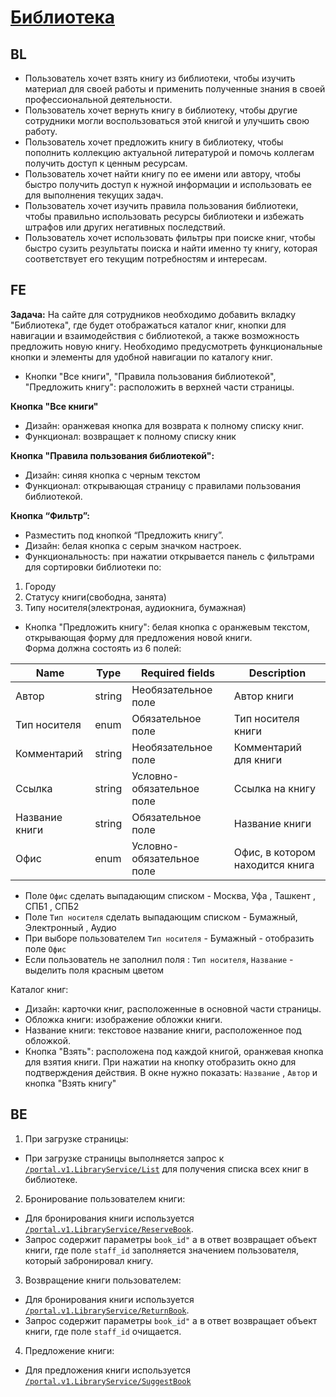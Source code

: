 # [Библиотека](https://tages-admin-portal-dev.tages.dev/library)
## BL
* Пользователь хочет взять книгу из библиотеки, чтобы изучить материал для своей работы и применить полученные знания в своей профессиональной деятельности.
* Пользователь хочет вернуть книгу в библиотеку, чтобы другие сотрудники могли воспользоваться этой книгой и улучшить свою работу.
* Пользователь хочет предложить книгу в библиотеку, чтобы пополнить коллекцию актуальной литературой и помочь коллегам получить доступ к ценным ресурсам.
* Пользователь хочет найти книгу по ее имени или автору, чтобы быстро получить доступ к нужной информации и использовать ее для выполнения текущих задач.
* Пользователь хочет изучить правила пользования библиотеки, чтобы правильно использовать ресурсы библиотеки и избежать штрафов или других негативных последствий.
* Пользователь хочет использовать фильтры при поиске книг, чтобы быстро сузить результаты поиска и найти именно ту книгу, которая соответствует его текущим потребностям и интересам.

## FE
**Задача:** 
На сайте для сотрудников необходимо добавить вкладку "Библиотека", где будет отображаться каталог книг, кнопки для навигации и взаимодействия с библиотекой, а также возможность предложить новую книгу. Необходимо предусмотреть функциональные кнопки и элементы для удобной навигации по каталогу книг.

* Кнопки "Все книги", "Правила пользования библиотекой", "Предложить книгу": расположить в верхней части страницы. <br>

**Кнопка "Все книги"**
* Дизайн: оранжевая кнопка для возврата к полному списку книг.
* Функционал: возвращает к полному списку кник
 
**Кнопка "Правила пользования библиотекой":**
* Дизайн: синяя кнопка с черным текстом
* Функционал: открывающая страницу с правилами пользования библиотекой.

**Кнопка “Фильтр”:**
* Разместить под кнопкой “Предложить книгу”.
* Дизайн: белая кнопка с серым значком настроек.
* Функциональность: при нажатии открывается панель с фильтрами для сортировки библиотеки по:
1. Городу
2. Статусу книги(свободна, занята)
3. Типу носителя(электроная, аудиокнига, бумажная)

* Кнопка "Предложить книгу": белая кнопка с оранжевым текстом, открывающая форму для предложения новой книги. <br> Форма должна состоять из 6 полей: 

Name | Type  | Required fields| Description |
|---|-----|-------|-----------|
|Автор |string| Необязательное поле |Автор книги|
|Тип носителя |enum| Обязательное поле |Тип носителя книги|
|Комментарий |string| Необязательное поле |Комментарий для книги|
|Ссылка |string| Условно-обязательное поле |Ссылка на книгу|
|Название книги |string| Обязательное поле |Название книги|
|Офис |enum| Условно-обязательное поле |Офис, в котором находится книга|

* Поле `Офис` сделать выпадающим списком - Москва, Уфа , Ташкент , СПБ1 , СПБ2  
* Поле `Тип носителя` сделать выпадающим списком - Бумажный, Электронный , Аудио  <br>
* При выборе пользователем `Тип носителя` - Бумажный - отобразить поле `Офис`  <br>
* Если пользователь не заполнил поля : `Тип носителя`, `Название` - выделить поля красным цветом  <br>



Каталог книг:
* Дизайн: карточки книг, расположенные в основной части страницы.
* Обложка книги: изображение обложки книги.
* Название книги: текстовое название книги, расположенное под обложкой.
* Кнопка "Взять": расположена под каждой книгой, оранжевая кнопка для взятия книги. При нажатии на кнопку отобразить окно для подтверждения действия. В окне нужно показать: `Название` , `Автор` и кнопка "Взять книгу"

## BE

1. При загрузке страницы:
* При загрузке страницы выполняется запрос к  [`/portal.v1.LibraryService/List`](https://git.tjump.ru/tages/tages-practice/analytics/-/blob/master/WW/gRPC/LibraryService/List__1_.md) для получения списка всех книг в библиотеке.
2. Бронирование пользователем книги:
* Для бронирования книги используется  [`/portal.v1.LibraryService/ReserveBook`](https://git.tjump.ru/tages/tages-practice/analytics/-/blob/master/WW/gRPC/LibraryService/ReserveBook.md).
* Запрос содержит параметры `book_id"` а в ответ возвращает объект книги, где поле `staff_id` заполняется значением пользователя, который забронировал книгу.
3. Возвращение книги пользователем:
* Для бронирования книги используется  [`/portal.v1.LibraryService/ReturnBook`](https://git.tjump.ru/tages/tages-practice/analytics/-/blob/master/WW/gRPC/LibraryService/ReturnBook.md).
* Запрос содержит параметры `book_id"` а в ответ возвращает объект книги, где поле `staff_id` очищается.
4. Предложение книги:
* Для предложения книги используется [`/portal.v1.LibraryService/SuggestBook`](https://git.tjump.ru/tages/tages-practice/analytics/-/blob/master/WW/gRPC/LibraryService/SuggestBook.md)
